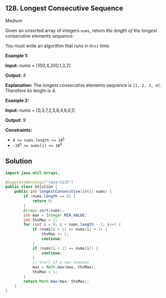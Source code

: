 ## 128\. Longest Consecutive Sequence

Medium

Given an unsorted array of integers `nums`, return _the length of the longest consecutive elements sequence._

You must write an algorithm that runs in `O(n)` time.

**Example 1:**

**Input:** nums = [100,4,200,1,3,2]

**Output:** 4

**Explanation:** The longest consecutive elements sequence is `[1, 2, 3, 4]`. Therefore its length is 4. 

**Example 2:**

**Input:** nums = [0,3,7,2,5,8,4,6,0,1]

**Output:** 9 

**Constraints:**

*   <code>0 <= nums.length <= 10<sup>5</sup></code>
*   <code>-10<sup>9</sup> <= nums[i] <= 10<sup>9</sup></code>

## Solution

```java
import java.util.Arrays;

@SuppressWarnings("java:S135")
public class Solution {
    public int longestConsecutive(int[] nums) {
        if (nums.length == 0) {
            return 0;
        }
        Arrays.sort(nums);
        int max = Integer.MIN_VALUE;
        int thsMax = 1;
        for (int i = 0; i < nums.length - 1; i++) {
            if (nums[i + 1] == nums[i] + 1) {
                thsMax += 1;
                continue;
            }
            if (nums[i + 1] == nums[i]) {
                continue;
            }
            // Start of a new Sequene
            max = Math.max(max, thsMax);
            thsMax = 1;
        }
        return Math.max(max, thsMax);
    }
}
```